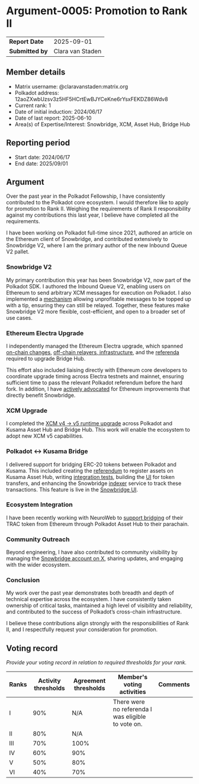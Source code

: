 # Argument-0005: Promotion to Rank II

|                 |                  |
| --------------- |------------------|
| **Report Date** | 2025-09-01       |
| **Submitted by**| Clara van Staden |


## Member details

- Matrix username: @claravanstaden:matrix.org
- Polkadot address: 12aoZXwbUzsv3z5HF5HCrtEwBJYCeKne6rYsxFEKDZ86Wdv8
- Current rank: 1
- Date of initial induction:  2024/06/17
- Date of last report: 2025-06-10
- Area(s) of Expertise/Interest: Snowbridge, XCM, Asset Hub, Bridge Hub

## Reporting period

- Start date: 2024/06/17
- End date: 2025/09/01

## Argument

Over the past year in the Polkadot Fellowship, I have consistently contributed to the Polkadot core ecosystem. I would 
therefore like to apply for promotion to Rank II. Weighing the requirements of Rank II responsibility against my 
contributions this last year, I believe have completed all the requirements.

I have been working on Polkadot full-time since 2021, authored an article on the Ethereum client of Snowbridge, and 
contributed extensively to Snowbridge V2, where I am the primary author of the new Inbound Queue V2 pallet.

### Snowbridge V2

My primary contribution this year has been Snowbridge V2, now part of the Polkadot SDK. I authored the Inbound Queue V2, 
enabling users on Ethereum to send arbitrary XCM messages for execution on Polkadot. I also implemented a 
[mechanism](https://github.com/paritytech/polkadot-sdk/pull/8271) allowing unprofitable messages to be topped up with a 
tip, ensuring they can still be relayed. Together, these features 
make Snowbridge V2 more flexible, cost-efficient, and open to a broader set of use cases.

### Ethereum Electra Upgrade

I independently managed the Ethereum Electra upgrade, which spanned 
[on-chain changes](https://github.com/paritytech/polkadot-sdk/pull/7075), [off-chain relayers, infrastructure](https://github.com/Snowfork/snowbridge/pull/1283), 
and the [referenda](https://polkadot.polkassembly.io/referenda/1528) required to upgrade Bridge Hub.

This effort also included liaising directly with Ethereum core developers to coordinate upgrade timing across Electra 
testnets and mainnet, ensuring sufficient time to pass the relevant Polkadot referendum before the hard fork. 
In addition, I have 
[actively advocated](https://ethereum-magicians.org/t/soliciting-stakeholder-feedback-on-glamsterdam-headliners/24885/3?u=claravan...) 
for Ethereum improvements that directly benefit Snowbridge.

### XCM Upgrade

I completed the [XCM v4 → v5 runtime upgrade](https://github.com/polkadot-fellows/runtimes/pull/753) across Polkadot and 
Kusama Asset Hub and Bridge Hub. This work will enable the 
ecosystem to adopt new XCM v5 capabilities.

### Polkadot ↔ Kusama Bridge

I delivered support for bridging ERC-20 tokens between Polkadot and Kusama. This included creating the [referendum](https://polkadot.polkassembly.io/referenda/1498) to 
register assets on Kusama Asset Hub, writing [integration tests](https://github.com/polkadot-fellows/runtimes/pull/625), 
building the [UI](https://github.com/Snowfork/snowbridge-app/pull/94) for token transfers, and enhancing the Snowbridge 
[indexer](https://github.com/Snowfork/snowbridge-subsquid/pull/21) service to track these transactions. This feature is live in the 
[Snowbridge UI](https://app.snowbridge.network/kusama).

### Ecosystem Integration

I have been recently working with NeuroWeb to [support bridging](https://github.com/Snowfork/snowbridge/pull/1552) of their TRAC token from Ethereum through Polkadot Asset 
Hub to their parachain.

### Community Outreach

Beyond engineering, I have also contributed to community visibility by managing the 
[Snowbridge account on X](https://x.com/_snowbridge), sharing updates, and engaging with the wider ecosystem.

### Conclusion

My work over the past year demonstrates both breadth and depth of technical expertise across the ecosystem. I have 
consistently taken ownership of critical tasks, maintained a high level of visibility and reliability, and contributed 
to the success of Polkadot’s cross-chain infrastructure.

I believe these contributions align strongly with the responsibilities of Rank II, and I respectfully request your 
consideration for promotion.

## Voting record
*Provide your voting record in relation to required thresholds for your rank.*

| Ranks | Activity thresholds | Agreement thresholds | Member's voting activities                      | Comments |
|-------|---|---|-------------------------------------------------|---------|
| I     |90%   |N/A  | There were no referenda I was eligible to vote on. |         |
| II    |80%   |N/A   |                                                 |         |
| III   |70%   |100%  |                                                 |         |
| IV    |60%   |90%   |                                                 |         |
| V     |50%   |80%   |                                                 |         |
| VI    |40%   |70%   |                                                 |         |
